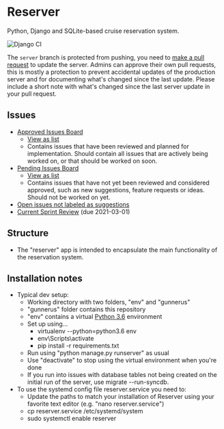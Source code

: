# Reserver
Python, Django and SQLite-based cruise reservation system.

![Django CI](https://github.com/Gunnerus/gunnerus/workflows/Django%20CI/badge.svg?branch=master)

The `server` branch is protected from pushing, you need to [make a pull request](https://github.com/Gunnerus/gunnerus/compare/server...master) to update the server. Admins can approve their own pull requests, this is mostly a protection to prevent accidental updates of the production server and for documenting what's changed since the last update. Please include a short note with what's changed since the last server update in your pull request.

## Issues
 - [Approved Issues Board](https://github.com/Gunnerus/gunnerus/projects/1) 
   - [View as list](https://github.com/Gunnerus/gunnerus/issues?q=is%3Aissue+is%3Aopen+project%3AGunnerus%2Fgunnerus%2F1)
   - Contains issues that have been reviewed and planned for implementation. Should contain all issues that are actively being worked on, or that should be worked on soon.
 - [Pending Issues Board](https://github.com/Gunnerus/gunnerus/projects/2)
   - [View as list](https://github.com/Gunnerus/gunnerus/issues?q=is%3Aissue+is%3Aopen+project%3AGunnerus%2Fgunnerus%2F2)
   - Contains issues that have not yet been reviewed and considered approved, such as new suggestions, feature requests or ideas. Should not be worked on yet.
 - [Open issues not labeled as suggestions](https://github.com/Gunnerus/gunnerus/issues?q=is%3Aissue+is%3Aopen+-label%3Asuggestion)
 - [Current Sprint Review](https://github.com/Gunnerus/gunnerus/milestone/2) (due 2021-03-01)

## Structure
 - The "reserver" app is intended to encapsulate the main functionality of the reservation system.

## Installation notes
 - Typical dev setup:
      - Working directory with two folders, "env" and "gunnerus"
      - "gunnerus" folder contains this repository
      - "env" contains a virtual [Python 3.6](https://www.python.org/ftp/python/3.6.8/python-3.6.8-amd64.exe) environment
      - Set up using...
           - virtualenv --python=python3.6 env 
           - env\Scripts\activate
           - pip install -r requirements.txt
      - Run using "python manage.py runserver" as usual
      - Use "deactivate" to stop using the virtual environment when you're done
      - If you run into issues with database tables not being created on the initial run of the server, use migrate --run-syncdb.
 - To use the systemd config file reserver.service you need to: 
      - Update the paths to match your installation of Reserver using your favorite text editor (e.g. "nano reserver.service")
      - cp reserver.service /etc/systemd/system
      - sudo systemctl enable reserver

